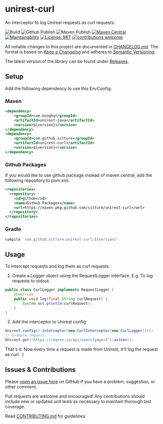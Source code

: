 # unirest-curl

An interceptor to log Unirest requests as curl requests.

![Build](https://github.com/sitture/unirest-curl/workflows/Build/badge.svg) ![Github Publish](https://github.com/sitture/unirest-curl/workflows/Github%20Publish/badge.svg) ![Maven Publish](https://github.com/sitture/unirest-curl/workflows/Maven%20Publish/badge.svg) [![Maven Central](https://img.shields.io/maven-central/v/com.github.sitture/unirest-curl.svg)](https://mvnrepository.com/search?q=com.github.sitture) [![Maintainability](https://api.codeclimate.com/v1/badges/05417905d6cedb0b2e49/maintainability)](https://codeclimate.com/github/sitture/unirest-curl/maintainability) [![License: MIT](https://img.shields.io/badge/License-MIT-yellow.svg?maxAge=2592000)](https://opensource.org/licenses/MIT) [![contributions welcome](https://img.shields.io/badge/contributions-welcome-brightgreen.svg?style=flat)](../../issues)

All notable changes to this project are documented in [CHANGELOG.md](CHANGELOG.md).
The format is based on [Keep a Changelog](http://keepachangelog.com/en/1.0.0/)
and adheres to [Semantic Versioning](http://semver.org/spec/v2.0.0.html).

The latest version of the library can be found under [Releases](https://github.com/sitture/unirest-curl/releases).

## Setup

Add the following dependency to use this EnvConfig:

### Maven

```xml
<dependency>
    <groupId>com.konghq</groupId>
    <artifactId>unirest-java</artifactId>
    <version>${version}</version>
</dependency>
<dependency>
    <groupId>com.github.sitture</groupId>
    <artifactId>unirest-curl</artifactId>
    <version>${version}</version>
</dependency>
```

### Github Packages

If you would like to use github package instead of maven central, add the following repository to pom.xml.

```xml
<repositories>
  <repository>
    <id>github</id>
    <name>GitHub Packages</name>
    <url>https://maven.pkg.github.com/sitture/unirest-curl</url>
  </repository>
</repositories>
```

### Gradle

```groovy
compile 'com.github.sitture:unirest-curl:${version}'
```

## Usage

To Intercept requests and log them as curl requests:

1. Create a Logger object using the RequestLogger interface. E.g. To log requests to stdout.

```java
public class CurlLogger implements RequestLogger {
    @Override
    public void log(final String curlRequest) {
        System.out.println(curlRequest);
    }
}
```

2. Add the interceptor to Unirest config:

```java
Unirest.config().interceptor(new CurlInterceptor(new CurlLogger()));
// Example request
Unirest.get("https://reqres.in/api/users?page=2").asJson();
```

That's it. Now every time a request is made from Unirest, it'll log the request as curl. :)

## Issues & Contributions

Please [open an issue here](../../issues) on GitHub
if you have a problem, suggestion, or other comment.

Pull requests are welcome and encouraged! Any contributions should include new or updated unit tests as necessary to maintain thorough test coverage.

Read [CONTRIBUTING.md](CONTRIBUTING.md) for guidelines.
